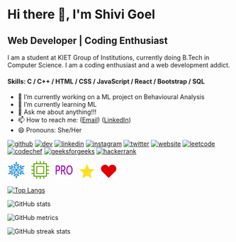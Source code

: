# **Hi there 👋, I'm Shivi Goel**
## Web Developer | Coding Enthusiast
I am a student at KIET Group of Institutions, currently doing B.Tech in Computer Science. I am a coding enthusiast and a web development addict.

#### Skills: C / C++ / HTML / CSS / JavaScript / React / Bootstrap / SQL

- 🔭 I’m currently working on a ML project on Behavioural Analysis 
- 🌱 I’m currently learning ML 
- 💬 Ask me about anything!!! 
- 📫 How to reach me: ([Email](mailto:shivigoel04@gmail.com)) ([LinkedIn](https://www.linkedin.com/in/shivigoel94/)) 
- 😄 Pronouns: She/Her 


[<img src='https://cdn.jsdelivr.net/npm/simple-icons@3.0.1/icons/github.svg' alt='github' height='40'>](https://github.com/goelshivi04)  [<img src='https://cdn.jsdelivr.net/npm/simple-icons@3.0.1/icons/dev-dot-to.svg' alt='dev' height='40'>](https://dev.to/goelshivi04)  [<img src='https://cdn.jsdelivr.net/npm/simple-icons@3.0.1/icons/linkedin.svg' alt='linkedin' height='40'>](https://www.linkedin.com/in/shivigoel94/)  [<img src='https://cdn.jsdelivr.net/npm/simple-icons@3.0.1/icons/instagram.svg' alt='instagram' height='40'>](https://www.instagram.com/shivi__goel/)  [<img src='https://cdn.jsdelivr.net/npm/simple-icons@3.0.1/icons/twitter.svg' alt='twitter' height='40'>](https://twitter.com/shivi_goel_)  [<img src='https://cdn.jsdelivr.net/npm/simple-icons@3.0.1/icons/icloud.svg' alt='website' height='40'>](https://goelshivi04.github.io/)  [<img src='https://cdn.jsdelivr.net/npm/simple-icons@3.0.1/icons/leetcode.svg' alt='leetcode' height='40'>](https://leetcode.com/sg2924/)  [<img src='https://cdn.jsdelivr.net/npm/simple-icons@3.0.1/icons/codechef.svg' alt='codechef' height='40'>](https://www.codechef.com/users/sh432)  [<img src='https://cdn.jsdelivr.net/npm/simple-icons@3.0.1/icons/geeksforgeeks.svg' alt='geeksforgeeks' height='40'>](https://mail.google.com/mail/u/0/?zx=qs1wlon9b1hg#inbox)  [<img src='https://cdn.jsdelivr.net/npm/simple-icons@3.0.1/icons/hackerrank.svg' alt='hackerrank' height='40'>](https://www.hackerrank.com/shivigoel04)  

<a href='https://archiveprogram.github.com/'><img src='https://raw.githubusercontent.com/acervenky/animated-github-badges/master/assets/acbadge.gif' width='40' height='40'></a> <a href='https://docs.github.com/en/developers'><img src='https://raw.githubusercontent.com/acervenky/animated-github-badges/master/assets/devbadge.gif' width='40' height='40'></a> <a href='https://github.com/pricing'><img src='https://raw.githubusercontent.com/acervenky/animated-github-badges/master/assets/pro.gif' width='40' height='40'></a> <a href='https://stars.github.com/'><img src='https://raw.githubusercontent.com/acervenky/animated-github-badges/master/assets/starbadge.gif' width='35' height='35'></a> <a href='https://docs.github.com/en/github/supporting-the-open-source-community-with-github-sponsors'><img src='https://raw.githubusercontent.com/acervenky/animated-github-badges/master/assets/sponsorbadge.gif' width='35' height='35'></a> 


[![Top Langs](https://github-readme-stats.vercel.app/api/top-langs/?username=goelshivi04)](https://github.com/anuraghazra/github-readme-stats)

![GitHub stats](https://github-readme-stats.vercel.app/api?username=goelshivi04&show_icons=true)   

![GitHub metrics](https://metrics.lecoq.io/goelshivi04)  

![GitHub streak stats](https://streak-stats.demolab.com/?user=goelshivi04)   
